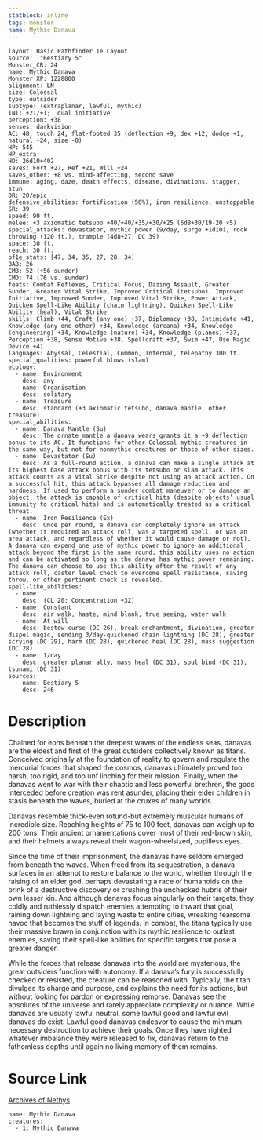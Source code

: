 ```yaml
---
statblock: inline
tags: monster
name: Mythic Danava
---
```

```statblock
layout: Basic Pathfinder 1e Layout
source:  "Bestiary 5"
Monster_CR: 24
name: Mythic Danava
Monster_XP: 1228800
alignment: LN
size: Colossal
type: outsider
subtype: (extraplanar, lawful, mythic)
INI: +21/+1;  dual initiative
perception: +38
senses: darkvision
AC: 48, touch 24, flat-footed 35 (deflection +9, dex +12, dodge +1, natural +24, size -8)
HP: 545
HP_extra: 
HD: 26d10+402
saves: Fort +27, Ref +21, Will +24
saves_other: +8 vs. mind-affecting, second save
immune: aging, daze, death effects, disease, divinations, stagger, stun
DR: 20/epic
defensive_abilities: fortification (50%), iron resilience, unstoppable
SR: 39
speed: 90 ft.
melee: +3 axiomatic tetsubo +40/+40/+35/+30/+25 (6d8+30/19-20 ×5)
special_attacks: devastator, mythic power (9/day, surge +1d10), rock throwing (120 ft.), trample (4d8+27, DC 39)
space: 30 ft.
reach: 30 ft.
pf1e_stats: [47, 34, 35, 27, 28, 34]
BAB: 26
CMB: 52 (+56 sunder)
CMD: 74 (76 vs. sunder)
feats: Combat Reflexes, Critical Focus, Dazing Assault, Greater Sunder, Greater Vital Strike, Improved Critical (tetsubo), Improved Initiative, Improved Sunder, Improved Vital Strike, Power Attack, Quicken Spell-Like Ability (chain lightning), Quicken Spell-Like Ability (heal), Vital Strike
skills: Climb +44, Craft (any one) +37, Diplomacy +38, Intimidate +41, Knowledge (any one other) +34, Knowledge (arcana) +34, Knowledge (engineering) +34, Knowledge (nature) +34, Knowledge (planes) +37, Perception +38, Sense Motive +38, Spellcraft +37, Swim +47, Use Magic Device +41
languages: Abyssal, Celestial, Common, Infernal, telepathy 300 ft.
special_qualities: powerful blows (slam)
ecology:
  - name: Environment
    desc: any
  - name: Organisation
    desc: solitary
  - name: Treasure
    desc: standard (+3 axiomatic tetsubo, danava mantle, other treasure)
special_abilities:
  - name: Danava Mantle (Su)
    desc: The ornate mantle a danava wears grants it a +9 deflection bonus to its AC. It functions for other Colossal mythic creatures in the same way, but not for nonmythic creatures or those of other sizes.
  - name: Devastator (Su)
    desc: As a full-round action, a danava can make a single attack at its highest base attack bonus with its tetsubo or slam attack. This attack counts as a Vital Strike despite not using an attack action. On a successful hit, this attack bypasses all damage reduction and hardness. If used to perform a sunder combat maneuver or to damage an object, the attack is capable of critical hits (despite objects’ usual immunity to critical hits) and is automatically treated as a critical threat.
  - name: Iron Resilience (Ex)
    desc: Once per round, a danava can completely ignore an attack (whether it required an attack roll, was a targeted spell, or was an area attack, and regardless of whether it would cause damage or not). A danava can expend one use of mythic power to ignore an additional attack beyond the first in the same round; this ability uses no action and can be activated so long as the danava has mythic power remaining. The danava can choose to use this ability after the result of any attack roll, caster level check to overcome spell resistance, saving throw, or other pertinent check is revealed.
spell-like_abilities:
  - name:
    desc: (CL 20; Concentration +32)
  - name: Constant
    desc: air walk, haste, mind blank, true seeing, water walk
  - name: At will
    desc: bestow curse (DC 26), break enchantment, divination, greater dispel magic, sending 3/day-quickened chain lightning (DC 28), greater scrying (DC 29), harm (DC 28), quickened heal (DC 28), mass suggestion (DC 28)
  - name: 1/day
    desc: greater planar ally, mass heal (DC 31), soul bind (DC 31), tsunami (DC 31)
sources:
  - name: Bestiary 5
    desc: 246
```
# Description
Chained for eons beneath the deepest waves of the endless seas, danavas are the eldest and first of the great outsiders collectively known as titans. Conceived originally at the foundation of reality to govern and regulate the mercurial forces that shaped the cosmos, danavas ultimately proved too harsh, too rigid, and too unf linching for their mission. Finally, when the danavas went to war with their chaotic and less powerful brethren, the gods interceded before creation was rent asunder, placing their elder children in stasis beneath the waves, buried at the cruxes of many worlds.

 Danavas resemble thick-even rotund-but extremely muscular humans of incredible size. Reaching heights of 75 to 100 feet, danavas can weigh up to 200 tons. Their ancient ornamentations cover most of their red-brown skin, and their helmets always reveal their wagon-wheelsized, pupilless eyes.

 Since the time of their imprisonment, the danavas have seldom emerged from beneath the waves. When freed from its sequestration, a danava surfaces in an attempt to restore balance to the world, whether through the raising of an elder god, perhaps devastating a race of humanoids on the brink of a destructive discovery or crushing the unchecked hubris of their own lesser kin. And although danavas focus singularly on their targets, they coldly and ruthlessly dispatch enemies attempting to thwart that goal, raining down lightning and laying waste to entire cities, wreaking fearsome havoc that becomes the stuff of legends. In combat, the titans typically use their massive brawn in conjunction with its mythic resilience to outlast enemies, saving their spell-like abilities for specific targets that pose a greater danger.

 While the forces that release danavas into the world are mysterious, the great outsiders function with autonomy. If a danava’s fury is successfully checked or resisted, the creature can be reasoned with. Typically, the titan divulges its charge and purpose, and explains the need for its actions, but without looking for pardon or expressing remorse. Danavas see the absolutes of the universe and rarely appreciate complexity or nuance. While danavas are usually lawful neutral, some lawful good and lawful evil danavas do exist. Lawful good danavas endeavor to cause the minimum necessary destruction to achieve their goals. Once they have righted whatever imbalance they were released to fix, danavas return to the fathomless depths until again no living memory of them remains.
# Source Link
[Archives of Nethys](https://aonprd.com/MythicMonsterDisplay.aspx?ItemName=Danava)
```encounter-table
name: Mythic Danava
creatures:
  - 1: Mythic Danava
```
